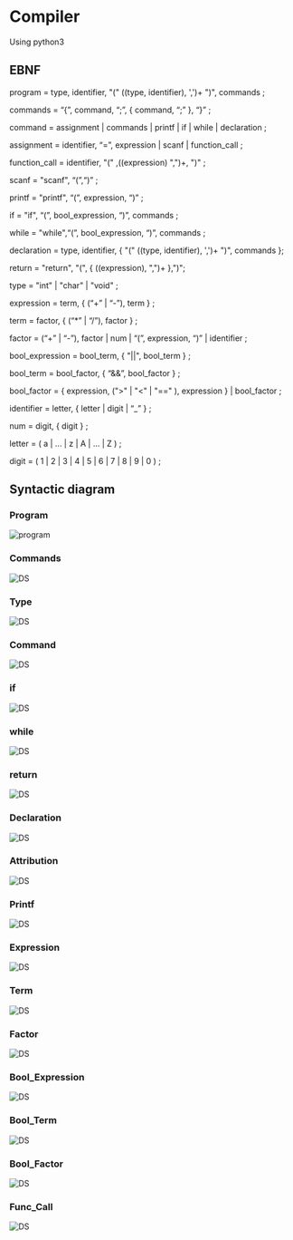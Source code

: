 # Compiler
Using python3

## EBNF

program = type, identifier, "(" ((type, identifier), ',')+ ")", commands ;

commands = “{”, command, “;”, { command, “;” }, “}” ;

command = assignment | commands | printf | if | while | declaration ;

assignment = identifier, “=”, expression | scanf | function_call ;

function_call = identifier, "(" ,((expression) ",")+, ")" ;

scanf = "scanf", “(”,“)” ;

printf = "printf", “(”, expression, “)” ;

if = "if", “(”, bool_expression, “)”, commands ;

while = "while",“(”, bool_expression, “)”, commands ;

declaration = type, identifier, { "(" ((type, identifier), ',')+ ")", commands };

return = "return", "(", { ((expression), ",")+ },")"; 

type = "int" | "char" | "void" ;

expression = term, { (“+” | “-”), term } ;

term = factor, { (“*” | “/”), factor } ;

factor = (“+” | “-”), factor | num | “(”, expression, “)” | identifier ;

bool_expression = bool_term, { "||", bool_term } ;

bool_term = bool_factor, { “&&”, bool_factor } ;

bool_factor = { expression, (">" | "<" | "==" ), expression } | bool_factor ;

identifier = letter, { letter | digit | “_” } ;

num = digit, { digit } ;

letter = ( a | ... | z | A | ... | Z ) ;

digit = ( 1 | 2 | 3 | 4 | 5 | 6 | 7 | 8 | 9 | 0 ) ;
## Syntactic diagram
### Program
![program](DS/DS1.png)
### Commands
![DS](DS/DS2.png)
### Type
![DS](DS/DS3.png)
### Command
![DS](DS/DS4.png)
### if
![DS](DS/DS5.png)
### while
![DS](DS/DS6.png)
### return
![DS](DS/DS7.png)
### Declaration
![DS](DS/DS8.png)
### Attribution
![DS](DS/DS9.png)
### Printf
![DS](DS/DS10.png)
### Expression
![DS](DS/DS11.png)
### Term
![DS](DS/DS12.png)
### Factor
![DS](DS/DS13.png)
### Bool_Expression
![DS](DS/DS14.png)
### Bool_Term
![DS](DS/DS15.png)
### Bool_Factor
![DS](DS/DS16.png)
### Func_Call
![DS](DS/DS17.png)